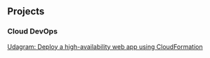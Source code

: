 ## Projects

### Cloud DevOps
[Udagram: Deploy a high-availability web app using CloudFormation](cloud-devops/projects/udagram/)